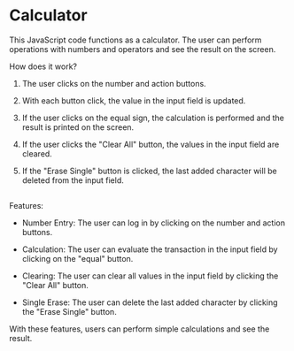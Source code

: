 # Calculator

This JavaScript code functions as a calculator. The user can perform operations with numbers and operators and see the result on the screen.

How does it work?

1. The user clicks on the number and action buttons.

2. With each button click, the value in the input field is updated.

3. If the user clicks on the equal sign, the calculation is performed and the result is printed on the screen.

4. If the user clicks the "Clear All" button, the values in the input field are cleared.

5. If the "Erase Single" button is clicked, the last added character will be deleted from the input field.

##

Features:

- Number Entry: The user can log in by clicking on the number and action buttons.

- Calculation: The user can evaluate the transaction in the input field by clicking on the "equal" button.

- Clearing: The user can clear all values in the input field by clicking the "Clear All" button.

- Single Erase: The user can delete the last added character by clicking the "Erase Single" button.

With these features, users can perform simple calculations and see the result.
